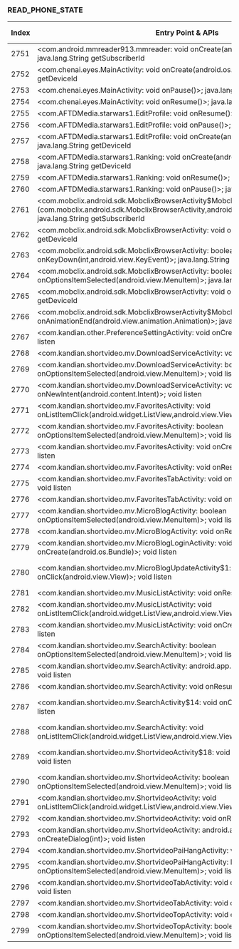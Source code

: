 ### READ_PHONE_STATE
| Index | Entry Point & APIs | Screen shot | Resource id | Label |
| ------------- | ------------- | ------------- |-------------|-------------|
| 2751 | <com.android.mmreader913.mmreader: void onCreate(android.os.Bundle)>; java.lang.String getSubscriberId | ![](D:\COSMOS\output\py\Drebin\VirusShare_Android_20130506\VirusShare_64099c9f4b7099ca26a5b66c67ac4175\com.android.mmreader913.mmreader.png) |  | |
| 2752 | <com.chenai.eyes.MainActivity: void onCreate(android.os.Bundle)>; java.lang.String getDeviceId | ![](D:\COSMOS\output\py\Drebin\VirusShare_Android_20130506\VirusShare_641752e844d03bd95dceef7b722f807b\com.chenai.eyes.MainActivity.png) |  | |
| 2753 | <com.chenai.eyes.MainActivity: void onPause()>; java.lang.String getDeviceId | ![](D:\COSMOS\output\py\Drebin\VirusShare_Android_20130506\VirusShare_641752e844d03bd95dceef7b722f807b\com.chenai.eyes.MainActivity.png) |  | |
| 2754 | <com.chenai.eyes.MainActivity: void onResume()>; java.lang.String getDeviceId | ![](D:\COSMOS\output\py\Drebin\VirusShare_Android_20130506\VirusShare_641752e844d03bd95dceef7b722f807b\com.chenai.eyes.MainActivity.png) |  | |
| 2755 | <com.AFTDMedia.starwars1.EditProfile: void onResume()>; java.lang.String getDeviceId | ![](D:\COSMOS\output\py\Drebin\VirusShare_Android_20130506\VirusShare_641ed8d576bcdb0f6632991ad287046c\com.AFTDMedia.starwars1.EditProfile.png) |  | |
| 2756 | <com.AFTDMedia.starwars1.EditProfile: void onPause()>; java.lang.String getDeviceId | ![](D:\COSMOS\output\py\Drebin\VirusShare_Android_20130506\VirusShare_641ed8d576bcdb0f6632991ad287046c\com.AFTDMedia.starwars1.EditProfile.png) |  | |
| 2757 | <com.AFTDMedia.starwars1.EditProfile: void onCreate(android.os.Bundle)>; java.lang.String getDeviceId | ![](D:\COSMOS\output\py\Drebin\VirusShare_Android_20130506\VirusShare_641ed8d576bcdb0f6632991ad287046c\com.AFTDMedia.starwars1.EditProfile.png) |  | |
| 2758 | <com.AFTDMedia.starwars1.Ranking: void onCreate(android.os.Bundle)>; java.lang.String getDeviceId | ![](D:\COSMOS\output\py\Drebin\VirusShare_Android_20130506\VirusShare_641ed8d576bcdb0f6632991ad287046c\com.AFTDMedia.starwars1.Ranking.png) |  | |
| 2759 | <com.AFTDMedia.starwars1.Ranking: void onResume()>; java.lang.String getDeviceId | ![](D:\COSMOS\output\py\Drebin\VirusShare_Android_20130506\VirusShare_641ed8d576bcdb0f6632991ad287046c\com.AFTDMedia.starwars1.Ranking.png) |  | |
| 2760 | <com.AFTDMedia.starwars1.Ranking: void onPause()>; java.lang.String getDeviceId | ![](D:\COSMOS\output\py\Drebin\VirusShare_Android_20130506\VirusShare_641ed8d576bcdb0f6632991ad287046c\com.AFTDMedia.starwars1.Ranking.png) |  | |
| 2761 | <com.mobclix.android.sdk.MobclixBrowserActivity$MobclixVideoView: void <init>(com.mobclix.android.sdk.MobclixBrowserActivity,android.app.Activity,java.lang.String)>; java.lang.String getSubscriberId | ![](D:\COSMOS\output\py\Drebin\VirusShare_Android_20130506\VirusShare_ee004d0781c0a8e22dfbbdff6fda14cf\com.mobclix.android.sdk.MobclixBrowserActivity.png) |  | |
| 2762 | <com.mobclix.android.sdk.MobclixBrowserActivity: void onStop()>; java.lang.String getDeviceId | ![](D:\COSMOS\output\py\Drebin\VirusShare_Android_20130506\VirusShare_641ed8d576bcdb0f6632991ad287046c\com.mobclix.android.sdk.MobclixBrowserActivity.png) |  | |
| 2763 | <com.mobclix.android.sdk.MobclixBrowserActivity: boolean onKeyDown(int,android.view.KeyEvent)>; java.lang.String getDeviceId | ![](D:\COSMOS\output\py\Drebin\VirusShare_Android_20130506\VirusShare_641ed8d576bcdb0f6632991ad287046c\com.mobclix.android.sdk.MobclixBrowserActivity.png) |  | |
| 2764 | <com.mobclix.android.sdk.MobclixBrowserActivity: boolean onOptionsItemSelected(android.view.MenuItem)>; java.lang.String getDeviceId | ![](D:\COSMOS\output\py\Drebin\VirusShare_Android_20130506\VirusShare_641ed8d576bcdb0f6632991ad287046c\com.mobclix.android.sdk.MobclixBrowserActivity.png) |  | |
| 2765 | <com.mobclix.android.sdk.MobclixBrowserActivity: void onPause()>; java.lang.String getDeviceId | ![](D:\COSMOS\output\py\Drebin\VirusShare_Android_20130506\VirusShare_641ed8d576bcdb0f6632991ad287046c\com.mobclix.android.sdk.MobclixBrowserActivity.png) |  | |
| 2766 | <com.mobclix.android.sdk.MobclixBrowserActivity$MobclixExpander: void onAnimationEnd(android.view.animation.Animation)>; java.lang.String getDeviceId | ![](D:\COSMOS\output\py\Drebin\VirusShare_Android_20130506\VirusShare_641ed8d576bcdb0f6632991ad287046c\com.mobclix.android.sdk.MobclixBrowserActivity.png) |  | |
| 2767 | <com.kandian.other.PreferenceSettingActivity: void onCreate(android.os.Bundle)>; void listen | ![](D:\COSMOS\output\py\Drebin\VirusShare_Android_20130506\VirusShare_64595518b0417e4b57c5bdc7967aaf68\com.kandian.other.PreferenceSettingActivity.png) |  | |
| 2768 | <com.kandian.shortvideo.mv.DownloadServiceActivity: void onResume()>; void listen | ![](D:\COSMOS\output\py\Drebin\VirusShare_Android_20130506\VirusShare_64595518b0417e4b57c5bdc7967aaf68\com.kandian.shortvideo.mv.DownloadServiceActivity.png) |  | |
| 2769 | <com.kandian.shortvideo.mv.DownloadServiceActivity: boolean onOptionsItemSelected(android.view.MenuItem)>; void listen | ![](D:\COSMOS\output\py\Drebin\VirusShare_Android_20130506\VirusShare_64595518b0417e4b57c5bdc7967aaf68\com.kandian.shortvideo.mv.DownloadServiceActivity.png) |  | |
| 2770 | <com.kandian.shortvideo.mv.DownloadServiceActivity: void onNewIntent(android.content.Intent)>; void listen | ![](D:\COSMOS\output\py\Drebin\VirusShare_Android_20130506\VirusShare_64595518b0417e4b57c5bdc7967aaf68\com.kandian.shortvideo.mv.DownloadServiceActivity.png) |  | |
| 2771 | <com.kandian.shortvideo.mv.FavoritesActivity: void onListItemClick(android.widget.ListView,android.view.View,int,long)>; void listen | ![](D:\COSMOS\output\py\Drebin\VirusShare_Android_20130506\VirusShare_64595518b0417e4b57c5bdc7967aaf68\com.kandian.shortvideo.mv.FavoritesActivity.png) |  | |
| 2772 | <com.kandian.shortvideo.mv.FavoritesActivity: boolean onOptionsItemSelected(android.view.MenuItem)>; void listen | ![](D:\COSMOS\output\py\Drebin\VirusShare_Android_20130506\VirusShare_64595518b0417e4b57c5bdc7967aaf68\com.kandian.shortvideo.mv.FavoritesActivity.png) |  | |
| 2773 | <com.kandian.shortvideo.mv.FavoritesActivity: void onCreate(android.os.Bundle)>; void listen | ![](D:\COSMOS\output\py\Drebin\VirusShare_Android_20130506\VirusShare_64595518b0417e4b57c5bdc7967aaf68\com.kandian.shortvideo.mv.FavoritesActivity.png) |  | |
| 2774 | <com.kandian.shortvideo.mv.FavoritesActivity: void onResume()>; void listen | ![](D:\COSMOS\output\py\Drebin\VirusShare_Android_20130506\VirusShare_64595518b0417e4b57c5bdc7967aaf68\com.kandian.shortvideo.mv.FavoritesActivity.png) |  | |
| 2775 | <com.kandian.shortvideo.mv.FavoritesTabActivity: void onCreate(android.os.Bundle)>; void listen | ![](D:\COSMOS\output\py\Drebin\VirusShare_Android_20130506\VirusShare_64595518b0417e4b57c5bdc7967aaf68\com.kandian.shortvideo.mv.FavoritesTabActivity.png) |  | |
| 2776 | <com.kandian.shortvideo.mv.FavoritesTabActivity: void onResume()>; void listen | ![](D:\COSMOS\output\py\Drebin\VirusShare_Android_20130506\VirusShare_64595518b0417e4b57c5bdc7967aaf68\com.kandian.shortvideo.mv.FavoritesTabActivity.png) |  | |
| 2777 | <com.kandian.shortvideo.mv.MicroBlogActivity: boolean onOptionsItemSelected(android.view.MenuItem)>; void listen | ![](D:\COSMOS\output\py\Drebin\VirusShare_Android_20130506\VirusShare_64595518b0417e4b57c5bdc7967aaf68\com.kandian.shortvideo.mv.MicroBlogActivity.png) |  | |
| 2778 | <com.kandian.shortvideo.mv.MicroBlogActivity: void onResume()>; void listen | ![](D:\COSMOS\output\py\Drebin\VirusShare_Android_20130506\VirusShare_64595518b0417e4b57c5bdc7967aaf68\com.kandian.shortvideo.mv.MicroBlogActivity.png) |  | |
| 2779 | <com.kandian.shortvideo.mv.MicroBlogLoginActivity: void onCreate(android.os.Bundle)>; void listen | ![](D:\COSMOS\output\py\Drebin\VirusShare_Android_20130506\VirusShare_64595518b0417e4b57c5bdc7967aaf68\com.kandian.shortvideo.mv.MicroBlogLoginActivity.png) |  | |
| 2780 | <com.kandian.shortvideo.mv.MicroBlogUpdateActivity$1: void onClick(android.view.View)>; void listen | ![](D:\COSMOS\output\py\Drebin\VirusShare_Android_20130506\VirusShare_64595518b0417e4b57c5bdc7967aaf68\com.kandian.shortvideo.mv.MicroBlogUpdateActivity.png) | {'2131361921': <sensitive_component.SensitiveComponent.SensitiveView object at 0x000001C6AD0164E0>} | |
| 2781 | <com.kandian.shortvideo.mv.MusicListActivity: void onResume()>; void listen | ![](D:\COSMOS\output\py\Drebin\VirusShare_Android_20130506\VirusShare_64595518b0417e4b57c5bdc7967aaf68\com.kandian.shortvideo.mv.MusicListActivity.png) |  | |
| 2782 | <com.kandian.shortvideo.mv.MusicListActivity: void onListItemClick(android.widget.ListView,android.view.View,int,long)>; void listen | ![](D:\COSMOS\output\py\Drebin\VirusShare_Android_20130506\VirusShare_64595518b0417e4b57c5bdc7967aaf68\com.kandian.shortvideo.mv.MusicListActivity.png) |  | |
| 2783 | <com.kandian.shortvideo.mv.MusicListActivity: void onCreate(android.os.Bundle)>; void listen | ![](D:\COSMOS\output\py\Drebin\VirusShare_Android_20130506\VirusShare_64595518b0417e4b57c5bdc7967aaf68\com.kandian.shortvideo.mv.MusicListActivity.png) |  | |
| 2784 | <com.kandian.shortvideo.mv.SearchActivity: boolean onOptionsItemSelected(android.view.MenuItem)>; void listen | ![](D:\COSMOS\output\py\Drebin\VirusShare_Android_20130506\VirusShare_64595518b0417e4b57c5bdc7967aaf68\com.kandian.shortvideo.mv.SearchActivity.png) |  | |
| 2785 | <com.kandian.shortvideo.mv.SearchActivity: android.app.Dialog onCreateDialog(int)>; void listen | ![](D:\COSMOS\output\py\Drebin\VirusShare_Android_20130506\VirusShare_64595518b0417e4b57c5bdc7967aaf68\com.kandian.shortvideo.mv.SearchActivity.png) |  | |
| 2786 | <com.kandian.shortvideo.mv.SearchActivity: void onResume()>; void listen | ![](D:\COSMOS\output\py\Drebin\VirusShare_Android_20130506\VirusShare_64595518b0417e4b57c5bdc7967aaf68\com.kandian.shortvideo.mv.SearchActivity.png) |  | |
| 2787 | <com.kandian.shortvideo.mv.SearchActivity$14: void onClick(android.view.View)>; void listen | ![](D:\COSMOS\output\py\Drebin\VirusShare_Android_20130506\VirusShare_64595518b0417e4b57c5bdc7967aaf68\com.kandian.shortvideo.mv.SearchActivity.png) | {'2131361960': <sensitive_component.SensitiveComponent.SensitiveView object at 0x000001C6AD016710>} | |
| 2788 | <com.kandian.shortvideo.mv.SearchActivity: void onListItemClick(android.widget.ListView,android.view.View,int,long)>; void listen | ![](D:\COSMOS\output\py\Drebin\VirusShare_Android_20130506\VirusShare_64595518b0417e4b57c5bdc7967aaf68\com.kandian.shortvideo.mv.SearchActivity.png) |  | |
| 2789 | <com.kandian.shortvideo.mv.ShortvideoActivity$18: void onClick(android.view.View)>; void listen | ![](D:\COSMOS\output\py\Drebin\VirusShare_Android_20130506\VirusShare_64595518b0417e4b57c5bdc7967aaf68\com.kandian.shortvideo.mv.ShortvideoActivity.png) | {'2131361901': <sensitive_component.SensitiveComponent.SensitiveView object at 0x000001C6AD01E978>} | |
| 2790 | <com.kandian.shortvideo.mv.ShortvideoActivity: boolean onOptionsItemSelected(android.view.MenuItem)>; void listen | ![](D:\COSMOS\output\py\Drebin\VirusShare_Android_20130506\VirusShare_64595518b0417e4b57c5bdc7967aaf68\com.kandian.shortvideo.mv.ShortvideoActivity.png) |  | |
| 2791 | <com.kandian.shortvideo.mv.ShortvideoActivity: void onListItemClick(android.widget.ListView,android.view.View,int,long)>; void listen | ![](D:\COSMOS\output\py\Drebin\VirusShare_Android_20130506\VirusShare_64595518b0417e4b57c5bdc7967aaf68\com.kandian.shortvideo.mv.ShortvideoActivity.png) |  | |
| 2792 | <com.kandian.shortvideo.mv.ShortvideoActivity: void onResume()>; void listen | ![](D:\COSMOS\output\py\Drebin\VirusShare_Android_20130506\VirusShare_64595518b0417e4b57c5bdc7967aaf68\com.kandian.shortvideo.mv.ShortvideoActivity.png) |  | |
| 2793 | <com.kandian.shortvideo.mv.ShortvideoActivity: android.app.Dialog onCreateDialog(int)>; void listen | ![](D:\COSMOS\output\py\Drebin\VirusShare_Android_20130506\VirusShare_64595518b0417e4b57c5bdc7967aaf68\com.kandian.shortvideo.mv.ShortvideoActivity.png) |  | |
| 2794 | <com.kandian.shortvideo.mv.ShortvideoPaiHangActivity: void onResume()>; void listen | ![](D:\COSMOS\output\py\Drebin\VirusShare_Android_20130506\VirusShare_64595518b0417e4b57c5bdc7967aaf68\com.kandian.shortvideo.mv.ShortvideoPaiHangActivity.png) |  | |
| 2795 | <com.kandian.shortvideo.mv.ShortvideoPaiHangActivity: boolean onOptionsItemSelected(android.view.MenuItem)>; void listen | ![](D:\COSMOS\output\py\Drebin\VirusShare_Android_20130506\VirusShare_64595518b0417e4b57c5bdc7967aaf68\com.kandian.shortvideo.mv.ShortvideoPaiHangActivity.png) |  | |
| 2796 | <com.kandian.shortvideo.mv.ShortvideoTabActivity: void onCreate(android.os.Bundle)>; void listen | ![](D:\COSMOS\output\py\Drebin\VirusShare_Android_20130506\VirusShare_64595518b0417e4b57c5bdc7967aaf68\com.kandian.shortvideo.mv.ShortvideoTabActivity.png) |  | |
| 2797 | <com.kandian.shortvideo.mv.ShortvideoTabActivity: void onResume()>; void listen | ![](D:\COSMOS\output\py\Drebin\VirusShare_Android_20130506\VirusShare_64595518b0417e4b57c5bdc7967aaf68\com.kandian.shortvideo.mv.ShortvideoTabActivity.png) |  | |
| 2798 | <com.kandian.shortvideo.mv.ShortvideoTopActivity: void onResume()>; void listen | ![](D:\COSMOS\output\py\Drebin\VirusShare_Android_20130506\VirusShare_64595518b0417e4b57c5bdc7967aaf68\com.kandian.shortvideo.mv.ShortvideoTopActivity.png) |  | |
| 2799 | <com.kandian.shortvideo.mv.ShortvideoTopActivity: boolean onOptionsItemSelected(android.view.MenuItem)>; void listen | ![](D:\COSMOS\output\py\Drebin\VirusShare_Android_20130506\VirusShare_64595518b0417e4b57c5bdc7967aaf68\com.kandian.shortvideo.mv.ShortvideoTopActivity.png) |  | |
